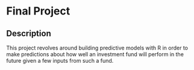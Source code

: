 # Final Project

## Description
This project revolves around building predictive models with R in order to make predictions about how well an investment fund will perform in the future given a few inputs from such a fund.
